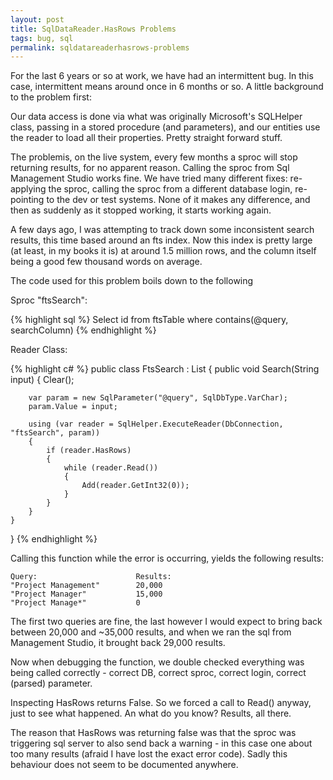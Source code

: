 ```yaml
---
layout: post
title: SqlDataReader.HasRows Problems
tags: bug, sql
permalink: sqldatareaderhasrows-problems
---
```


For the last 6 years or so at work, we have had an intermittent bug.  In this case, intermittent means around once in 6 months or so.  A little background to the problem first:

Our data access is done via what was originally Microsoft's SQLHelper class, passing in a stored procedure (and parameters), and our entities use the reader to load all their properties.  Pretty straight forward stuff.

The problemis, on the live system, every few months a sproc will stop returning results, for no apparent reason.  Calling the sproc from Sql Management Studio works fine.  We have tried many different fixes: re-applying the sproc, calling the sproc from a different database login, re-pointing to the dev or test systems.  None of it makes any difference, and then as suddenly as it stopped working, it starts working again.

A few days ago, I was attempting to track down some inconsistent search results, this time based around an fts index.  Now this index is pretty large (at least, in my books it is) at around 1.5 million rows, and the column itself being a good few thousand words on average.

The code used for this problem boils down to the following

Sproc "ftsSearch":

{% highlight sql %}
	Select	id
	from	ftsTable
	where	contains(@query, searchColumn)
{% endhighlight %}

Reader Class:

{% highlight c# %}
public class FtsSearch : List<int>
{
	public void Search(String input)
	{
		Clear();

		var param = new SqlParameter("@query", SqlDbType.VarChar);
		param.Value = input;

		using (var reader = SqlHelper.ExecuteReader(DbConnection, "ftsSearch", param))
		{
			if (reader.HasRows)
			{
				while (reader.Read())
				{
					Add(reader.GetInt32(0));
				}
			}
		}
	}
}
{% endhighlight %}

Calling this function while the error is occurring, yields the following results:

	Query:						Results:
	"Project Management"		20,000
	"Project Manager"			15,000
	"Project Manage*"			0

The first two queries are fine, the last however I would expect to bring back between 20,000 and ~35,000 results, and when we ran the sql from Management Studio, it brought back 29,000 results.

Now when debugging the function, we double checked everything was being called correctly - correct DB, correct sproc, correct login, correct (parsed) parameter.

Inspecting HasRows returns False.  So we forced a call to Read() anyway, just to see what happened.  An what do you know? Results, all there.

The reason that HasRows was returning false was that the sproc was triggering sql server to also send back a warning - in this case one about too many results (afraid I have lost the exact error code).  Sadly this behaviour does not seem to be documented anywhere.
